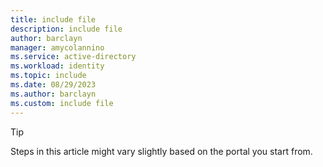 ```yaml
---
title: include file
description: include file
author: barclayn
manager: amycolannino
ms.service: active-directory
ms.workload: identity
ms.topic: include
ms.date: 08/29/2023
ms.author: barclayn
ms.custom: include file
---
```


> [!TIP]
> Steps in this article might vary slightly based on the portal you start from.